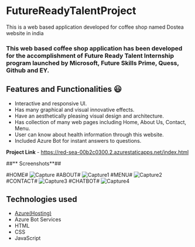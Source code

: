 # FutureReadyTalentProject
This is a web based application developed for coffee shop named Dostea website in india

### This web based coffee shop application has been developed for the accomplishment of Future Ready Talent Internship program launched by Microsoft, Future Skills Prime, Quess, Github and EY.

## Features and Functionalities 😃

- Interactive and responsive UI.
- Has many graphical and visual innovative effects.
- Have an aesthetically pleasing visual design and architecture.
- Has collection of many web pages including Home, About Us, Contact, Menu.
- User can know about health information through this website.
- Included Azure Bot for instant answers to questions.

**Project Link** - https://red-sea-00b2c0300.2.azurestaticapps.net/index.html




##** Screenshots**## 

#HOME# ![Capture](https://user-images.githubusercontent.com/114014530/215734922-8a5c71c0-b277-4d8a-9909-e68104635d4d.PNG)
#ABOUT# ![Capture1](https://user-images.githubusercontent.com/114014530/215735041-25fc7332-9b2d-4109-80cd-3732020612e0.PNG)
#MENU# ![Capture2](https://user-images.githubusercontent.com/114014530/215735133-3943c5e1-e44a-4eb4-92be-82f5e7539b46.PNG)
#CONTACT# ![Capture3](https://user-images.githubusercontent.com/114014530/215735291-f9255d5c-c4cc-41f6-b7c2-5d04159ce2cd.PNG)
#CHATBOT# ![Capture4](https://user-images.githubusercontent.com/114014530/215735357-2de3e34a-727a-4f61-9579-bab74e2074ae.PNG)


## Technologies used

- [Azure(Hosting)](https://azure.microsoft.com/en-in/features/azure-portal/)
- Azure Bot Services
- HTML
- CSS
- JavaScript
